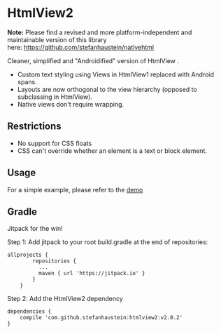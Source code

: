 # HtmlView2

**Note:** Please find a revised and more platform-independent and maintainable version of this library here: https://github.com/stefanhaustein/nativehtml

Cleaner, simplified and "Androidified" version of HtmlView .

- Custom text styling using Views in HtmlView1 replaced with Android spans.
- Layouts are now orthogonal to the view hierarchy (opposed to subclassing in HtmlView).
- Native views don't require wrapping.

## Restrictions

- No support for CSS floats
- CSS can't override whether an element is a text or block element.

## Usage

For a simple example, please refer to the [demo](
https://github.com/stefanhaustein/HtmlView2/blob/master/demo/src/main/java/org/kobjects/htmlview2/demo/MainActivity.java)

## Gradle

Jitpack for the win!

Step 1: Add jitpack to your root build.gradle at the end of repositories:

    allprojects {
		    repositories {
			  ...
			  maven { url 'https://jitpack.io' }
		    }
	    }

Step 2: Add the HtmlView2 dependency

	dependencies {
		compile 'com.github.stefanhaustein:htmlview2:v2.0.2'
	}

